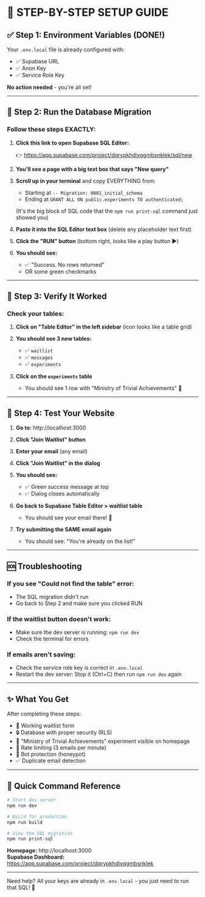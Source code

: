 # 🎯 STEP-BY-STEP SETUP GUIDE

## ✅ Step 1: Environment Variables (DONE!)

Your `.env.local` file is already configured with:
- ✅ Supabase URL
- ✅ Anon Key
- ✅ Service Role Key

**No action needed** - you're all set!

---

## 📝 Step 2: Run the Database Migration

### Follow these steps EXACTLY:

1. **Click this link to open Supabase SQL Editor:**
   
   👉 https://app.supabase.com/project/dqrypkhdiyqgmbsnklek/sql/new

2. **You'll see a page with a big text box that says "New query"**

3. **Scroll up in your terminal** and copy EVERYTHING from:
   - Starting at `-- Migration: 0001_initial_schema`
   - Ending at `GRANT ALL ON public.experiments TO authenticated;`
   
   (It's the big block of SQL code that the `npm run print-sql` command just showed you)

4. **Paste it into the SQL Editor text box** (delete any placeholder text first)

5. **Click the "RUN" button** (bottom right, looks like a play button ▶️)

6. **You should see:**
   - ✅ "Success. No rows returned"
   - OR some green checkmarks

---

## 🎉 Step 3: Verify It Worked

### Check your tables:

1. **Click on "Table Editor" in the left sidebar** (icon looks like a table grid)

2. **You should see 3 new tables:**
   - ✅ `waitlist`
   - ✅ `messages`
   - ✅ `experiments`

3. **Click on the `experiments` table**
   - You should see 1 row with "Ministry of Trivial Achievements" 🎉

---

## 🚀 Step 4: Test Your Website

1. **Go to:** http://localhost:3000

2. **Click "Join Waitlist" button**

3. **Enter your email** (any email)

4. **Click "Join Waitlist" in the dialog**

5. **You should see:**
   - ✅ Green success message at top
   - ✅ Dialog closes automatically

6. **Go back to Supabase Table Editor > waitlist table**
   - You should see your email there! 🎊

7. **Try submitting the SAME email again**
   - You should see: "You're already on the list!"

---

## 🆘 Troubleshooting

### If you see "Could not find the table" error:
- The SQL migration didn't run
- Go back to Step 2 and make sure you clicked RUN

### If the waitlist button doesn't work:
- Make sure the dev server is running: `npm run dev`
- Check the terminal for errors

### If emails aren't saving:
- Check the service role key is correct in `.env.local`
- Restart the dev server: Stop it (Ctrl+C) then run `npm run dev` again

---

## ✨ What You Get

After completing these steps:
- 📧 Working waitlist form
- 🔒 Database with proper security (RLS)
- 🧪 "Ministry of Trivial Achievements" experiment visible on homepage
- 🎯 Rate limiting (3 emails per minute)
- 🤖 Bot protection (honeypot)
- ✅ Duplicate email detection

---

## 🎯 Quick Command Reference

```bash
# Start dev server
npm run dev

# Build for production
npm run build

# View the SQL migration
npm run print-sql
```

**Homepage:** http://localhost:3000  
**Supabase Dashboard:** https://app.supabase.com/project/dqrypkhdiyqgmbsnklek

---

Need help? All your keys are already in `.env.local` - you just need to run that SQL! 🚀
